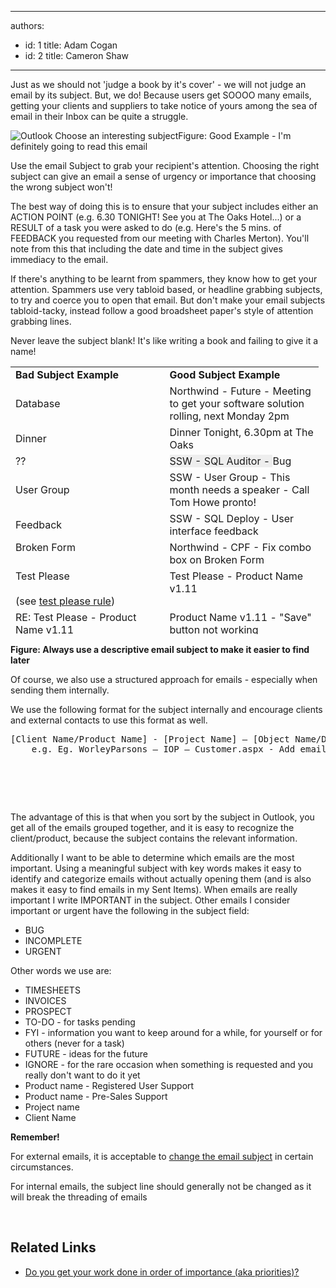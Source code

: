

---
authors:
  - id: 1
    title: Adam Cogan
  - id: 2
    title: Cameron Shaw
---




<span class='intro'> ​​Just as we should not 'judge a book by it's cover' - we will not judge an email by its subject. But, we do! Because users get SOOOO many emails, getting your clients and suppliers to take notice of yours among the sea of email in their Inbox can be quite a struggle.
<br> </span>

<img class="ms-rteCustom-ImageArea" alt="Outlook Choose an interesting subject" src="/PublishingImages/Outlook_ChooseAnInterestingSubject.gif" /><span class="ms-rteCustom-FigureGood">Figure&#58;&#160;Good Example - I'm definitely going to read this email</span>
<p>Use the email Subject to grab your recipient's attention. Choosing the right subject can give an email a sense of urgency or importance that choosing the wrong subject won't!</p><p>The best way of doing this is to ensure that your subject includes either an ACTION POINT (e.g. 6.30 TONIGHT! See you at The Oaks Hotel...) or a RESULT of a task you were asked to do (e.g. Here's the 5 mins. of FEEDBACK you requested from our meeting with Charles Merton). You'll note from this that including the date and time in the subject gives immediacy to the email.</p><p>If there's anything to be learnt from spammers, they know how to get your attention. Spammers use very tabloid based, or headline grabbing subjects, to try and coerce you to open that email. But don't make your email subjects tabloid-tacky, instead follow a good broadsheet paper's style of attention grabbing lines. </p><p>Never leave the subject blank! It's like writing a book and failing to give it a name!</p><table class="clsSSWTable" style="width&#58;493px;height&#58;428px;"><tbody><tr><td width="50%"> 
            <strong>Bad Subject Example </strong></td><td width="50%"> 
            <strong>Good Subject Example </strong></td></tr><tr><td>Database </td><td>Northwind -&#160;Future - Meeting to get your software solution rolling, next Monday 2pm </td></tr><tr><td>Dinner </td><td>Dinner Tonight, 6.30pm at The Oaks </td></tr><tr><td>?? </td><td>
            <span style="background-color&#58;#eeeeee;">SSW -&#160;SQL&#160;Auditor -&#160;</span>Bug</td></tr><tr><td>User Group </td><td>SSW -&#160;User Group - This month needs a speaker - Call Tom Howe pronto! </td></tr><tr><td>Feedback </td><td>SSW - SQL Deploy - User interface feedback</td></tr><tr><td valign="top">Broken&#160;Form </td><td valign="top">Northwind - CPF - Fix combo box on Broken&#160;Form </td></tr><tr><td valign="top">Test Please<br><br>(see <a href="/_layouts/15/FIXUPREDIRECT.ASPX?WebId=3dfc0e07-e23a-4cbb-aac2-e778b71166a2&amp;TermSetId=07da3ddf-0924-4cd2-a6d4-a4809ae20160&amp;TermId=ec137193-bbcb-43a7-bc9a-4d337395aa22">test please rul​e</a>)<br></td><td valign="top">Test Please​ - Product Name v1.11</td></tr><tr><td valign="top">RE&#58; Test Please - Product Name v1.11<br><br>
         (don't just reply)</td><td valign="top">Product Name v1.11 - &quot;Save&quot; button not working​</td></tr></tbody></table><p> 
   <strong>Figure&#58; Always use a descriptive email subject to make it easier to find later</strong></p><p>Of course, we also use a structured approach for emails - especially when sending them internally. </p><p>We use the following format for the subject internally and encourage clients and external contacts to use this format as well.</p><pre>[Client Name/Product Name] - [Project Name] – [Object Name/Description]<br>    e.g. Eg. WorleyParsons – IOP – Customer.aspx - Add email address validation</pre><pre>   
   
   
   
   <br>
</pre><p>The advantage of this&#160;is that when you sort by the subject in Outlook, you get all of the emails grouped together, and it is easy to recognize the client/product, because the subject contains the&#160;relevant information.</p><p>Additionally I want to be able to determine which emails are the most important. Using a meaningful subject with key words makes it easy to identify and categorize emails without actually opening them (and is also makes it easy to find emails in my Sent Items). When emails are really important I write IMPORTANT in the subject. Other emails I consider important or urgent have the following in the subject field&#58; </p><ul><li>BUG​ </li><li>INCOMPLETE </li><li>URGENT </li></ul><p>Other words we use are&#58;</p><ul><li>TIMESHEETS </li><li>INVOICES </li><li>PROSPECT </li><li>TO-DO - for tasks pending </li><li>FYI - information you want to keep around for a while, for yourself or for others (never for a task) </li><li>FUTURE - ideas for the future </li><li>IGNORE - for the rare occasion when something is requested and you really don't want to do it yet </li><li>Product name - Registered User Support </li><li>Product name - Pre-Sales Support </li><li>Project name </li><li>Client Name </li></ul><div class="ms-rteCustom-GreyBox"><p> 
      <strong>Remember!</strong> </p><p>For external emails, it is acceptable to 
      <a title="When to Change an Email Subject" href="/Pages/WhenToChangeEmailSubject.aspx">change the email subject</a> in certain circumstances.</p><p>For internal emails, the subject line should generally&#160;not be changed as it will break the threading of emails</p></div>
<br>
<h2>Related Links</h2><ul><li> 
      <a href="/_layouts/15/FIXUPREDIRECT.ASPX?WebId=3dfc0e07-e23a-4cbb-aac2-e778b71166a2&amp;TermSetId=07da3ddf-0924-4cd2-a6d4-a4809ae20160&amp;TermId=422fc16f-bc94-413a-b14f-4172791f92a0">Do you get your work done in order of importance (aka priorities)?</a></li></ul>


